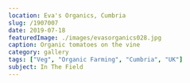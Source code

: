 ```yaml
---
location: Eva's Organics, Cumbria
slug: /1907007
date: 2019-07-18
featuredImage: ./images/evasorganics028.jpg
caption: Organic tomatoes on the vine
category: gallery
tags: ["Veg", "Organic Farming", "Cumbria", "UK"]
subject: In The Field
---
```

